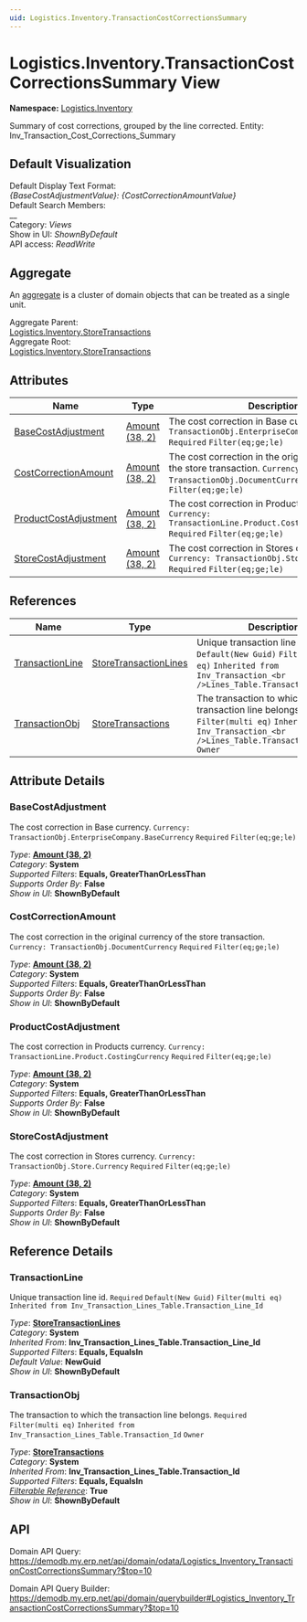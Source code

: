 ```yaml
---
uid: Logistics.Inventory.TransactionCostCorrectionsSummary
---
```

# Logistics.Inventory.TransactionCostCorrectionsSummary View

**Namespace:** [Logistics.Inventory](Logistics.Inventory.md)  

Summary of cost corrections, grouped by the line corrected. Entity: Inv_Transaction_Cost_Corrections_Summary

## Default Visualization
Default Display Text Format:  
_{BaseCostAdjustmentValue}: {CostCorrectionAmountValue}_  
Default Search Members:  
__  
Category:  _Views_  
Show in UI:  _ShownByDefault_  
API access:  _ReadWrite_  

## Aggregate
An [aggregate](https://docs.erp.net/tech/advanced/concepts/aggregates.html) is a cluster of domain objects that can be treated as a single unit.  

Aggregate Parent:  
[Logistics.Inventory.StoreTransactions](Logistics.Inventory.StoreTransactions.md)  
Aggregate Root:  
[Logistics.Inventory.StoreTransactions](Logistics.Inventory.StoreTransactions.md)  

## Attributes

| Name | Type | Description |
| ---- | ---- | --- |
| [BaseCostAdjustment](Logistics.Inventory.TransactionCostCorrectionsSummary.md#basecostadjustment) | [Amount (38, 2)](../data-types.md#amount) | The cost correction in Base currency. `Currency: TransactionObj.EnterpriseCompany.BaseCurrency` `Required` `Filter(eq;ge;le)` 
| [CostCorrectionAmount](Logistics.Inventory.TransactionCostCorrectionsSummary.md#costcorrectionamount) | [Amount (38, 2)](../data-types.md#amount) | The cost correction in the original currency of the store transaction. `Currency: TransactionObj.DocumentCurrency` `Required` `Filter(eq;ge;le)` 
| [ProductCostAdjustment](Logistics.Inventory.TransactionCostCorrectionsSummary.md#productcostadjustment) | [Amount (38, 2)](../data-types.md#amount) | The cost correction in Products currency. `Currency: TransactionLine.Product.CostingCurrency` `Required` `Filter(eq;ge;le)` 
| [StoreCostAdjustment](Logistics.Inventory.TransactionCostCorrectionsSummary.md#storecostadjustment) | [Amount (38, 2)](../data-types.md#amount) | The cost correction in Stores currency. `Currency: TransactionObj.Store.Currency` `Required` `Filter(eq;ge;le)` 

## References

| Name | Type | Description |
| ---- | ---- | --- |
| [TransactionLine](Logistics.Inventory.TransactionCostCorrectionsSummary.md#transactionline) | [StoreTransactionLines](Logistics.Inventory.StoreTransactionLines.md) | Unique transaction line id. `Required` `Default(New Guid)` `Filter(multi eq)` `Inherited from Inv_Transaction_<br />Lines_Table.Transaction_Line_Id` |
| [TransactionObj](Logistics.Inventory.TransactionCostCorrectionsSummary.md#transactionobj) | [StoreTransactions](Logistics.Inventory.StoreTransactions.md) | The transaction to which the transaction line belongs. `Required` `Filter(multi eq)` `Inherited from Inv_Transaction_<br />Lines_Table.Transaction_Id` `Owner` |


## Attribute Details

### BaseCostAdjustment

The cost correction in Base currency. `Currency: TransactionObj.EnterpriseCompany.BaseCurrency` `Required` `Filter(eq;ge;le)`

_Type_: **[Amount (38, 2)](../data-types.md#amount)**  
_Category_: **System**  
_Supported Filters_: **Equals, GreaterThanOrLessThan**  
_Supports Order By_: **False**  
_Show in UI_: **ShownByDefault**  

### CostCorrectionAmount

The cost correction in the original currency of the store transaction. `Currency: TransactionObj.DocumentCurrency` `Required` `Filter(eq;ge;le)`

_Type_: **[Amount (38, 2)](../data-types.md#amount)**  
_Category_: **System**  
_Supported Filters_: **Equals, GreaterThanOrLessThan**  
_Supports Order By_: **False**  
_Show in UI_: **ShownByDefault**  

### ProductCostAdjustment

The cost correction in Products currency. `Currency: TransactionLine.Product.CostingCurrency` `Required` `Filter(eq;ge;le)`

_Type_: **[Amount (38, 2)](../data-types.md#amount)**  
_Category_: **System**  
_Supported Filters_: **Equals, GreaterThanOrLessThan**  
_Supports Order By_: **False**  
_Show in UI_: **ShownByDefault**  

### StoreCostAdjustment

The cost correction in Stores currency. `Currency: TransactionObj.Store.Currency` `Required` `Filter(eq;ge;le)`

_Type_: **[Amount (38, 2)](../data-types.md#amount)**  
_Category_: **System**  
_Supported Filters_: **Equals, GreaterThanOrLessThan**  
_Supports Order By_: **False**  
_Show in UI_: **ShownByDefault**  


## Reference Details

### TransactionLine

Unique transaction line id. `Required` `Default(New Guid)` `Filter(multi eq)` `Inherited from Inv_Transaction_Lines_Table.Transaction_Line_Id`

_Type_: **[StoreTransactionLines](Logistics.Inventory.StoreTransactionLines.md)**  
_Category_: **System**  
_Inherited From_: **Inv_Transaction_Lines_Table.Transaction_Line_Id**  
_Supported Filters_: **Equals, EqualsIn**  
_Default Value_: **NewGuid**  
_Show in UI_: **ShownByDefault**  

### TransactionObj

The transaction to which the transaction line belongs. `Required` `Filter(multi eq)` `Inherited from Inv_Transaction_Lines_Table.Transaction_Id` `Owner`

_Type_: **[StoreTransactions](Logistics.Inventory.StoreTransactions.md)**  
_Category_: **System**  
_Inherited From_: **Inv_Transaction_Lines_Table.Transaction_Id**  
_Supported Filters_: **Equals, EqualsIn**  
_[Filterable Reference](https://docs.erp.net/dev/domain-api/filterable-references.html)_: **True**  
_Show in UI_: **ShownByDefault**  


## API

Domain API Query:
<https://demodb.my.erp.net/api/domain/odata/Logistics_Inventory_TransactionCostCorrectionsSummary?$top=10>

Domain API Query Builder:
<https://demodb.my.erp.net/api/domain/querybuilder#Logistics_Inventory_TransactionCostCorrectionsSummary?$top=10>

